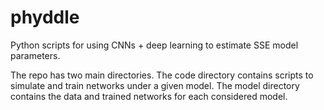 # phyddle

Python scripts for using CNNs + deep learning to estimate SSE model parameters.

The repo has two main directories. The code directory contains scripts to simulate and train networks under a given model. The model directory contains the data and trained networks for each considered model.
